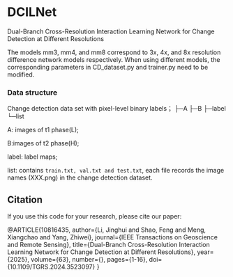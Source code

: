 # DCILNet
Dual-Branch Cross-Resolution Interaction Learning Network for Change Detection at Different Resolutions

The models mm3, mm4, and mm8 correspond to 3x, 4x, and 8x resolution difference network models respectively. When using different models, the corresponding parameters in CD_dataset.py and trainer.py need to be modified.


### Data structure
Change detection data set with pixel-level binary labels；
├─A
├─B
├─label
└─list

A: images of t1 phase(L);

B:images of t2 phase(H);

label: label maps;

list: contains `train.txt, val.txt and test.txt`, each file records the image names (XXX.png) in the change detection dataset.


## Citation

If you use this code for your research, please cite our paper:

@ARTICLE{10816435,
  author={Li, Jinghui and Shao, Feng and Meng, Xiangchao and Yang, Zhiwei},
  journal={IEEE Transactions on Geoscience and Remote Sensing}, 
  title={Dual-Branch Cross-Resolution Interaction Learning Network for Change Detection at Different Resolutions}, 
  year={2025},
  volume={63},
  number={},
  pages={1-16},
  doi={10.1109/TGRS.2024.3523097}
}
